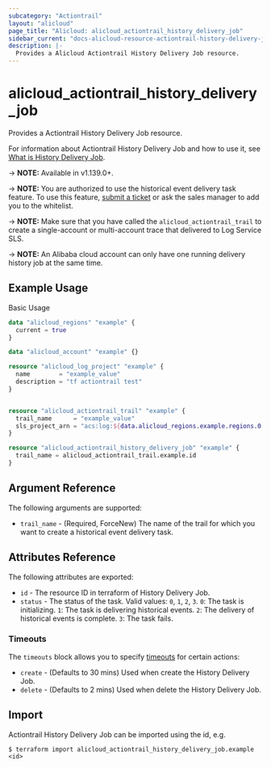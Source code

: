 ```yaml
---
subcategory: "Actiontrail"
layout: "alicloud"
page_title: "Alicloud: alicloud_actiontrail_history_delivery_job"
sidebar_current: "docs-alicloud-resource-actiontrail-history-delivery-job"
description: |-
  Provides a Alicloud Actiontrail History Delivery Job resource.
---
```


# alicloud\_actiontrail\_history\_delivery\_job

Provides a Actiontrail History Delivery Job resource.

For information about Actiontrail History Delivery Job and how to use it, see [What is History Delivery Job](https://www.alibabacloud.com/help/doc-detail/199999.htm).

-> **NOTE:** Available in v1.139.0+.

-> **NOTE:** You are authorized to use the historical event delivery task feature. To use this feature, [submit a ticket](https://workorder-intl.console.aliyun.com/?spm=a2c63.p38356.0.0.e29f552bb6odNZ#/ticket/createIndex) or ask the sales manager to add you to the whitelist.

-> **NOTE:** Make sure that you have called the `alicloud_actiontrail_trail` to create a single-account or multi-account trace that delivered to Log Service SLS.

-> **NOTE:** An Alibaba cloud account can only have one running delivery history job at the same time.



## Example Usage

Basic Usage

```terraform
data "alicloud_regions" "example" {
  current = true
}

data "alicloud_account" "example" {}

resource "alicloud_log_project" "example" {
  name        = "example_value"
  description = "tf actiontrail test"
}


resource "alicloud_actiontrail_trail" "example" {
  trail_name      = "example_value"
  sls_project_arn = "acs:log:${data.alicloud_regions.example.regions.0.id}:${data.alicloud_account.example.id}:project/${alicloud_log_project.example.name}"
}

resource "alicloud_actiontrail_history_delivery_job" "example" {
  trail_name = alicloud_actiontrail_trail.example.id
}
```

## Argument Reference

The following arguments are supported:

* `trail_name` - (Required, ForceNew) The name of the trail for which you want to create a historical event delivery task.

## Attributes Reference

The following attributes are exported:

* `id` - The resource ID in terraform of History Delivery Job.
* `status` - The status of the task. Valid values: `0`, `1`, `2`, `3`. `0`: The task is initializing. `1`: The task is delivering historical events. `2`: The delivery of historical events is complete. `3`: The task fails.

### Timeouts

The `timeouts` block allows you to specify [timeouts](https://www.terraform.io/docs/configuration-0-11/resources.html#timeouts) for certain actions:

* `create` - (Defaults to 30 mins) Used when create the History Delivery Job.
* `delete` - (Defaults to 2 mins) Used when delete the History Delivery Job.

## Import

Actiontrail History Delivery Job can be imported using the id, e.g.

```shell
$ terraform import alicloud_actiontrail_history_delivery_job.example <id>
```
